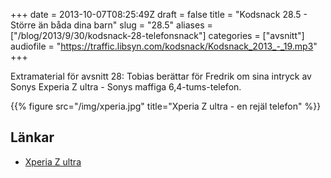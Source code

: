 +++
date = 2013-10-07T08:25:49Z
draft = false
title = "Kodsnack 28.5 - Större än båda dina barn"
slug = "28.5"
aliases = ["/blog/2013/9/30/kodsnack-28-telefonsnack"]
categories = ["avsnitt"]
audiofile = "https://traffic.libsyn.com/kodsnack/Kodsnack_2013_-_19.mp3"
+++

Extramaterial för avsnitt 28: Tobias berättar för Fredrik om sina intryck av Sonys Experia Z ultra - Sonys maffiga 6,4-tums-telefon.

{{% figure src="/img/xperia.jpg" title="Xperia Z ultra - en rejäl telefon" %}}

## Länkar ##

* [Xperia Z ultra](http://www.sonymobile.com/se/products/phones/xperia-z-ultra/)


